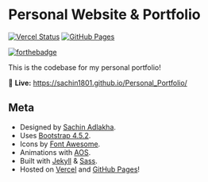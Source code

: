 # Personal Website & Portfolio

[![Vercel Status](https://img.shields.io/github/deployments/sachin1801/Personal_Portfolio/Production?label=vercel&logo=vercel&logoColor=white)](https://sachin-portfolio-usxtme9qj-sachins-projects-a130ba69.vercel.app)
[![GitHub Pages](https://img.shields.io/github/actions/workflow/status/sachin1801/Personal_Portfolio/pages.yml?label=github%20pages&logo=github)](https://sachin1801.github.io/Personal_Portfolio/)

[![forthebadge](https://forthebadge.com/images/badges/built-with-love.svg "Built with love")](https://forthebadge.com)

This is the codebase for my personal portfolio!

🚀 **Live:** https://sachin1801.github.io/Personal_Portfolio/

## Meta

- Designed by [Sachin Adlakha]().
- Uses [Bootstrap 4.5.2](https://getbootstrap.com).
- Icons by [Font Awesome](https://fontawesome.com).
- Animations with [AOS](https://michalsnik.github.io/aos/).
- Built with [Jekyll](https://jekyllrb.com) & [Sass](https://sass-lang.com/).
- Hosted on [Vercel](https://sachin-portfolio-usxtme9qj-sachins-projects-a130ba69.vercel.app) and [GitHub Pages](https://sachin1801.github.io/Personal_Portfolio/)!


